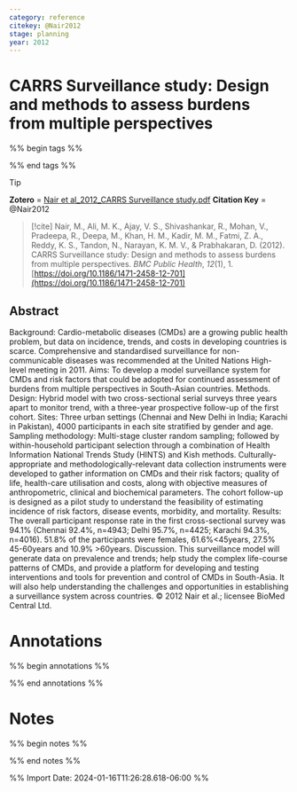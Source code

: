 ```yaml
---
category: reference
citekey: @Nair2012
stage: planning
year: 2012
---
```



# CARRS Surveillance study: Design and methods to assess burdens from multiple perspectives

%% begin tags %%

%% end tags %%

> [!tip]  
> **Zotero** = [Nair et al_2012_CARRS Surveillance study.pdf](zotero://select/library/items/5X5SFF6L)
> **Citation Key** = @Nair2012

> [!cite]
> Nair, M., Ali, M. K., Ajay, V. S., Shivashankar, R., Mohan, V., Pradeepa, R., Deepa, M., Khan, H. M., Kadir, M. M., Fatmi, Z. A., Reddy, K. S., Tandon, N., Narayan, K. M. V., & Prabhakaran, D. (2012). CARRS Surveillance study: Design and methods to assess burdens from multiple perspectives. _BMC Public Health_, _12_(1), 1. [https://doi.org/10.1186/1471-2458-12-701](https://doi.org/10.1186/1471-2458-12-701)


## Abstract
Background: Cardio-metabolic diseases (CMDs) are a growing public health problem, but data on incidence, trends, and costs in developing countries is scarce. Comprehensive and standardised surveillance for non-communicable diseases was recommended at the United Nations High-level meeting in 2011. Aims: To develop a model surveillance system for CMDs and risk factors that could be adopted for continued assessment of burdens from multiple perspectives in South-Asian countries. Methods. Design: Hybrid model with two cross-sectional serial surveys three years apart to monitor trend, with a three-year prospective follow-up of the first cohort. Sites: Three urban settings (Chennai and New Delhi in India; Karachi in Pakistan), 4000 participants in each site stratified by gender and age. Sampling methodology: Multi-stage cluster random sampling; followed by within-household participant selection through a combination of Health Information National Trends Study (HINTS) and Kish methods. Culturally-appropriate and methodologically-relevant data collection instruments were developed to gather information on CMDs and their risk factors; quality of life, health-care utilisation and costs, along with objective measures of anthropometric, clinical and biochemical parameters. The cohort follow-up is designed as a pilot study to understand the feasibility of estimating incidence of risk factors, disease events, morbidity, and mortality. Results: The overall participant response rate in the first cross-sectional survey was 94.1% (Chennai 92.4%, n=4943; Delhi 95.7%, n=4425; Karachi 94.3%, n=4016). 51.8% of the participants were females, 61.6%<45years, 27.5% 45-60years and 10.9% >60years. Discussion. This surveillance model will generate data on prevalence and trends; help study the complex life-course patterns of CMDs, and provide a platform for developing and testing interventions and tools for prevention and control of CMDs in South-Asia. It will also help understanding the challenges and opportunities in establishing a surveillance system across countries. © 2012 Nair et al.; licensee BioMed Central Ltd.


# Annotations
%% begin annotations %%  
  
  
%% end annotations %%

# Notes
%% begin notes %%

%% end notes %%

%% Import Date: 2024-01-16T11:26:28.618-06:00 %%
